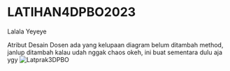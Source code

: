 # LATIHAN4DPBO2023
Lalala Yeyeye

Atribut Desain Dosen ada yang kelupaan diagram belum ditambah method, janlup ditambah kalau udah nggak chaos okeh, ini buat sementara dulu aja ygy
![Latprak3DPBO](https://user-images.githubusercontent.com/100817609/222132744-5841ab3f-ae14-4b5a-8e1e-4b75ec907842.png)
